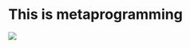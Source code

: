 # This is metaprogramming

[![](http://img.youtube.com/vi/rvYZRskNV3w/0.jpg)](http://www.youtube.com/watch?v=rvYZRskNV3w "")
